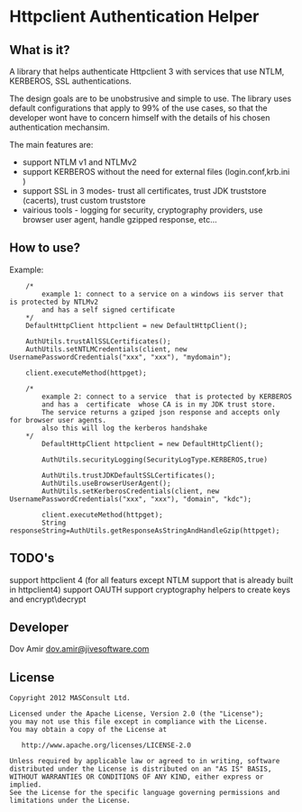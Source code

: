 # Httpclient Authentication Helper

## What is it?
A library that helps authenticate Httpclient 3  with services that use  NTLM, KERBEROS, SSL authentications.

The design goals are to be unobstrusive and simple to use.
The library uses default configurations that apply to 99% of the use cases, so that the developer wont
have to concern himself with the details of his chosen authentication mechansim.

The main features are:

* support NTLM v1 and NTLMv2
* support KERBEROS without the need for external files (login.conf,krb.ini )
* support SSL in 3 modes- trust all certificates, trust JDK truststore (cacerts), trust custom truststore
* vairious tools - logging for security, cryptography providers, use browser user agent, handle gzipped response, etc...

## How to use?

Example:
```
    /*
        example 1: connect to a service on a windows iis server that is protected by NTLMv2
        and has a self signed certificate
    */
    DefaultHttpClient httpclient = new DefaultHttpClient();

    AuthUtils.trustAllSSLCertificates();
    AuthUtils.setNTLMCredentials(client, new UsernamePasswordCredentials("xxx", "xxx"), "mydomain");

    client.executeMethod(httpget);

    /*
        example 2: connect to a service  that is protected by KERBEROS
        and has a  certificate  whose CA is in my JDK trust store.
        The service returns a gziped json response and accepts only for browser user agents.
        also this will log the kerberos handshake
    */
        DefaultHttpClient httpclient = new DefaultHttpClient();

        AuthUtils.securityLogging(SecurityLogType.KERBEROS,true)

        AuthUtils.trustJDKDefaultSSLCertificates();
        AuthUtils.useBrowserUserAgent();
        AuthUtils.setKerberosCredentials(client, new UsernamePasswordCredentials("xxx", "xxx"), "domain", "kdc");

        client.executeMethod(httpget);
        String responseString=AuthUtils.getResponseAsStringAndHandleGzip(httpget);

```

## TODO's
support httpclient 4 (for all featurs except NTLM support that is already built in httpclient4)
support OAUTH
support cryptography helpers to create keys and encrypt\decrypt

## Developer
Dov Amir
dov.amir@jivesoftware.com

## License

    Copyright 2012 MASConsult Ltd.

    Licensed under the Apache License, Version 2.0 (the "License");
    you may not use this file except in compliance with the License.
    You may obtain a copy of the License at

       http://www.apache.org/licenses/LICENSE-2.0

    Unless required by applicable law or agreed to in writing, software
    distributed under the License is distributed on an "AS IS" BASIS,
    WITHOUT WARRANTIES OR CONDITIONS OF ANY KIND, either express or implied.
    See the License for the specific language governing permissions and
    limitations under the License.


